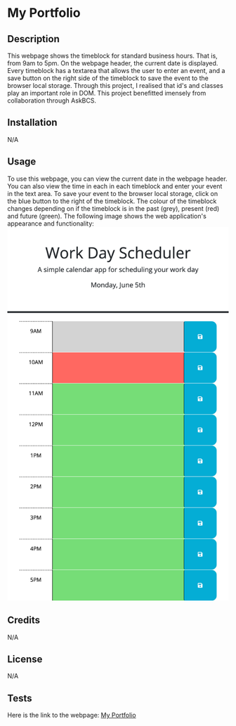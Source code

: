 # My Portfolio


## Description


This webpage shows the timeblock for standard business hours. That is, from 9am to 5pm. On the webpage header, the current date is displayed. Every timeblock has a textarea that allows the user to enter an event, and a save button on the right side of the timeblock to save the event to the browser local storage. Through this project, I realised that id's and classes play an important role in DOM. This project benefitted imensely from collaboration through AskBCS.

## Installation


N/A


## Usage


To use this webpage, you can view the current date in the webpage header. You can also view the time in each in each timeblock and enter your event in the text area. To save your event to the browser local storage, click on the blue button to the right of the timeblock. The colour of the timeblock changes depending on if the timeblock is in the past (grey), present (red) and future (green).
The following image shows the web application's appearance and functionality:
![The Workday Scheduler webpage includes a header image, nine timeblocks shwoing the standard business hours (9am to 5pm) at the middle of the page, and blue save buttons to the right of each timeblock.](./assets/images/screenshot.png)

## Credits


N/A


## License


N/A


## Tests


Here is the link to the webpage:
[My Portfolio](https://wdverse.github.io/My-Portfolio/)